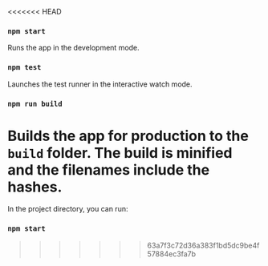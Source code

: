 <<<<<<< HEAD
### `npm start`
Runs the app in the development mode.
### `npm test`
Launches the test runner in the interactive watch mode.
### `npm run build`
Builds the app for production to the `build` folder.
The build is minified and the filenames include the hashes.
=======
In the project directory, you can run:

### `npm start`

>>>>>>> 63a7f3c72d36a383f1bd5dc9be4f57884ec3fa7b

